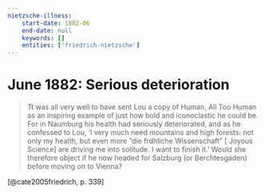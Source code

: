 ```yaml
---
nietzsche-illness:
    start-date: 1882-06
    end-date: null
    keywords: []
    entities: ['friedrich-nietzsche']
---
```


# June 1882: Serious deterioration

> Tt was all very well to have sent Lou a copy of Human, All Too Human as an
> inspiring example of just how bold and iconoclastic he could be. For in
> Naumburg his health had seriously deteriorated, and as he confessed to Lou,
> ‘I very much need mountains and high forests: not only my health, but even
> more “die frdhliche Wissenschaft” [ Joyous Science] are driving me into
> solitude. I want to finish it.’ Would she therefore object if he now headed
> for Salzburg (or Berchtesgaden) before moving on to Vienna?

[@cate2005friedrich, p. 339]
